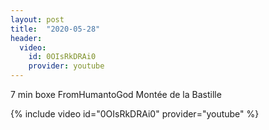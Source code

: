 ```yaml
---
layout: post
title:  "2020-05-28"
header:
  video:
    id: 0OIsRkDRAi0
    provider: youtube
---
```


7 min boxe FromHumantoGod
Montée de la Bastille

{% include video id="0OIsRkDRAi0" provider="youtube" %}
